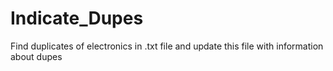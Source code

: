 # Indicate_Dupes
Find duplicates of electronics in .txt file and update this file with information about dupes
